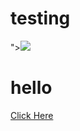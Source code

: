 # testing
"><img src = x onerror = alert(1)>
<h1>hello</h1>
<a href = https://www.google.com>Click Here</a>
